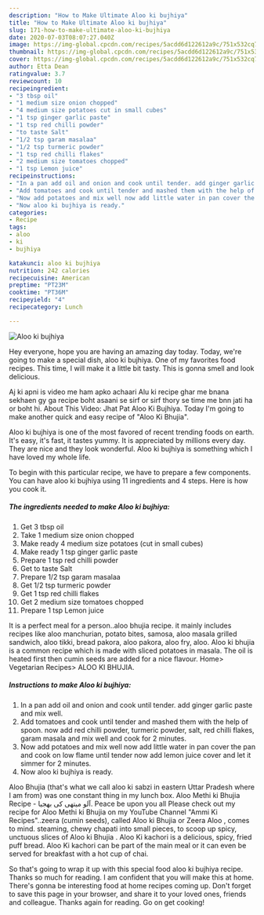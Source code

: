 ```yaml
---
description: "How to Make Ultimate Aloo ki bujhiya"
title: "How to Make Ultimate Aloo ki bujhiya"
slug: 171-how-to-make-ultimate-aloo-ki-bujhiya
date: 2020-07-03T08:07:27.040Z
image: https://img-global.cpcdn.com/recipes/5acdd6d122612a9c/751x532cq70/aloo-ki-bujhiya-recipe-main-photo.jpg
thumbnail: https://img-global.cpcdn.com/recipes/5acdd6d122612a9c/751x532cq70/aloo-ki-bujhiya-recipe-main-photo.jpg
cover: https://img-global.cpcdn.com/recipes/5acdd6d122612a9c/751x532cq70/aloo-ki-bujhiya-recipe-main-photo.jpg
author: Etta Dean
ratingvalue: 3.7
reviewcount: 10
recipeingredient:
- "3 tbsp oil"
- "1 medium size onion chopped"
- "4 medium size potatoes cut in small cubes"
- "1 tsp ginger garlic paste"
- "1 tsp red chilli powder"
- "to taste Salt"
- "1/2 tsp garam masalaa"
- "1/2 tsp turmeric powder"
- "1 tsp red chilli flakes"
- "2 medium size tomatoes chopped"
- "1 tsp Lemon juice"
recipeinstructions:
- "In a pan add oil and onion and cook until tender. add ginger garlic paste and mix well."
- "Add tomatoes and cook until tender and mashed them with the help of spoon. now add red chilli powder, turmeric powder, salt, red chilli flakes, garam masala and mix well and cook for 2 minutes."
- "Now add potatoes and mix well now add little water in pan cover the pan and cook on low flame until tender now add lemon juice cover and let it simmer for 2 minutes."
- "Now aloo ki bujhiya is ready."
categories:
- Recipe
tags:
- aloo
- ki
- bujhiya

katakunci: aloo ki bujhiya 
nutrition: 242 calories
recipecuisine: American
preptime: "PT23M"
cooktime: "PT36M"
recipeyield: "4"
recipecategory: Lunch

---
```



![Aloo ki bujhiya](https://img-global.cpcdn.com/recipes/5acdd6d122612a9c/751x532cq70/aloo-ki-bujhiya-recipe-main-photo.jpg)

Hey everyone, hope you are having an amazing day today. Today, we're going to make a special dish, aloo ki bujhiya. One of my favorites food recipes. This time, I will make it a little bit tasty. This is gonna smell and look delicious.

Aj ki apni is video me ham apko achaari Alu ki recipe ghar me bnana sekhaen gy ga recipe boht asaani se sirf or sirf thory se time me bnn jati ha or boht hi. About This Video: Jhat Pat Aloo Ki Bujhiya. Today I&#39;m going to make another quick and easy recipe of &#34;Aloo Ki Bhujia&#34;.

Aloo ki bujhiya is one of the most favored of recent trending foods on earth. It's easy, it's fast, it tastes yummy. It is appreciated by millions every day. They are nice and they look wonderful. Aloo ki bujhiya is something which I have loved my whole life.


To begin with this particular recipe, we have to prepare a few components. You can have aloo ki bujhiya using 11 ingredients and 4 steps. Here is how you cook it.

<!--inarticleads1-->

##### The ingredients needed to make Aloo ki bujhiya:

1. Get 3 tbsp oil
1. Take 1 medium size onion chopped
1. Make ready 4 medium size potatoes (cut in small cubes)
1. Make ready 1 tsp ginger garlic paste
1. Prepare 1 tsp red chilli powder
1. Get to taste Salt
1. Prepare 1/2 tsp garam masalaa
1. Get 1/2 tsp turmeric powder
1. Get 1 tsp red chilli flakes
1. Get 2 medium size tomatoes chopped
1. Prepare 1 tsp Lemon juice


It is a perfect meal for a person..aloo bhujia recipe. it mainly includes recipes like aloo manchurian, potato bites, samosa, aloo masala grilled sandwich, aloo tikki, bread pakora, aloo pakora, aloo fry, aloo. Aloo ki bhujia is a common recipe which is made with sliced potatoes in masala. The oil is heated first then cumin seeds are added for a nice flavour. Home&gt; Vegetarian Recipes&gt; ALOO KI BHUJIA. 

<!--inarticleads2-->

##### Instructions to make Aloo ki bujhiya:

1. In a pan add oil and onion and cook until tender. add ginger garlic paste and mix well.
1. Add tomatoes and cook until tender and mashed them with the help of spoon. now add red chilli powder, turmeric powder, salt, red chilli flakes, garam masala and mix well and cook for 2 minutes.
1. Now add potatoes and mix well now add little water in pan cover the pan and cook on low flame until tender now add lemon juice cover and let it simmer for 2 minutes.
1. Now aloo ki bujhiya is ready.


Aloo Bhujia (that&#39;s what we call aloo ki sabzi in eastern Uttar Pradesh where I am from) was one constant thing in my lunch box. Aloo Methi ki Bhujia Recipe - آلو میتھی کی بھجیا. Peace be upon you all Please check out my recipe for Aloo Methi ki Bhujia on my YouTube Channel &#34;Ammi Ki Recipes&#34;..zeera (cumin seeds), called Aloo ki Bhujia or Zeera Aloo , comes to mind. steaming, chewy chapati into small pieces, to scoop up spicy, unctuous slices of Aloo ki Bhujia . Aloo Ki kachori is a delicious, spicy, fried puff bread. Aloo Ki kachori can be part of the main meal or it can even be served for breakfast with a hot cup of chai. 

So that's going to wrap it up with this special food aloo ki bujhiya recipe. Thanks so much for reading. I am confident that you will make this at home. There's gonna be interesting food at home recipes coming up. Don't forget to save this page in your browser, and share it to your loved ones, friends and colleague. Thanks again for reading. Go on get cooking!
